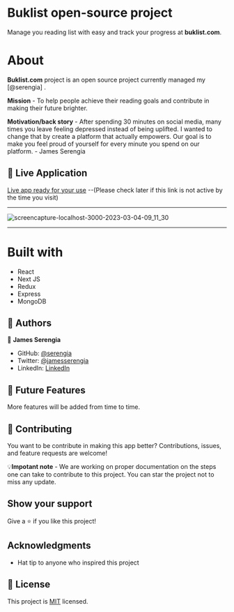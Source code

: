 # Buklist open-source project

Manage you reading list with easy and track your progress at **buklist.com**.

# About
**Buklist.com** project is an open source project currently managed my [@serengia] .

**Mission** - To help people achieve their reading goals and contribute in making their
            future brighter.
            
**Motivation/back story** - After spending 30 minutes on social media, many times you leave
                feeling depressed instead of being uplifted. I wanted to change
                that by create a platform that actually empowers. Our goal
                is to make you feel proud of yourself for every minute you spend
                on our platform. - James Serengia


## 🚀 Live Application

[Live app ready for your use]() --(Please check later if this link is not active by the time you visit)

---

![screencapture-localhost-3000-2023-03-04-09_11_30](https://user-images.githubusercontent.com/69452516/222879365-99861e01-b8cf-4eb7-8f8e-e7fe9ae1ee5d.png)

---

# Built with

- React
- Next JS
- Redux
- Express
- MongoDB


## 👥 Authors <a name="authors"></a>

👤 **James Serengia**

- GitHub: [@serengia](https://github.com/serengia)
- Twitter: [@jamesserengia](https://twitter.com/jamesserengia)
- LinkedIn: [LinkedIn](https://linkedin.com/in/james-serengia)

<!-- FUTURE FEATURES -->

## 🔭 Future Features <a name="future-features"></a>

More features will be added from time to time.

## 🤝 Contributing

You want to be contribute in making this app better?
Contributions, issues, and feature requests are welcome!

💡**Impotant note** - We are working on proper documentation on the steps one can take to contribute to this project. You can star the project not to miss any update.


## Show your support

Give a ⭐️ if you like this project!

## Acknowledgments <a name="acknowledgements"></a>

- Hat tip to anyone who inspired this project

## 📝 License <a name="license"></a>

This project is [MIT](./MIT.md) licensed.
